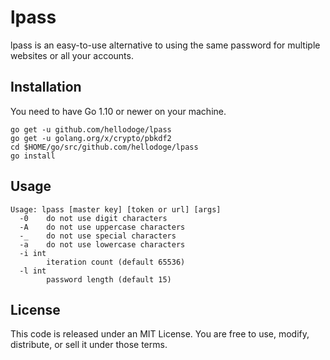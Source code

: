 # lpass
lpass is an easy-to-use alternative to using the same password for multiple websites or all your accounts.

## Installation
You need to have Go 1.10 or newer on your machine.
```
go get -u github.com/hellodoge/lpass
go get -u golang.org/x/crypto/pbkdf2
cd $HOME/go/src/github.com/hellodoge/lpass
go install
```

## Usage
```
Usage: lpass [master key] [token or url] [args]
  -0	do not use digit characters
  -A	do not use uppercase characters
  -_	do not use special characters
  -a	do not use lowercase characters
  -i int
    	iteration count (default 65536)
  -l int
    	password length (default 15)
```

## License
This code is released under an MIT License. You are free to use, modify, distribute, or sell it under those terms.
